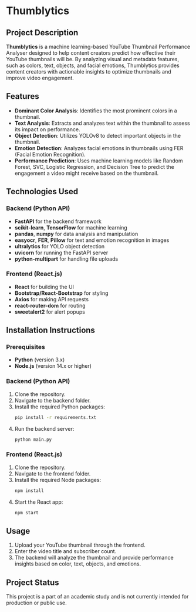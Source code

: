 # **Thumblytics**

## **Project Description**

**Thumblytics** is a machine learning-based YouTube Thumbnail Performance Analyser designed to help content creators predict how effective their YouTube thumbnails will be. By analyzing visual and metadata features, such as colors, text, objects, and facial emotions, Thumblytics provides content creators with actionable insights to optimize thumbnails and improve video engagement.

## **Features**
- **Dominant Color Analysis**: Identifies the most prominent colors in a thumbnail.
- **Text Analysis**: Extracts and analyzes text within the thumbnail to assess its impact on performance.
- **Object Detection**: Utilizes YOLOv8 to detect important objects in the thumbnail.
- **Emotion Detection**: Analyzes facial emotions in thumbnails using FER (Facial Emotion Recognition).
- **Performance Prediction**: Uses machine learning models like Random Forest, SVC, Logistic Regression, and Decision Tree to predict the engagement a video might receive based on the thumbnail.

## **Technologies Used**

### **Backend (Python API)**
- **FastAPI** for the backend framework
- **scikit-learn**, **TensorFlow** for machine learning
- **pandas**, **numpy** for data analysis and manipulation
- **easyocr**, **FER**, **Pillow** for text and emotion recognition in images
- **ultralytics** for YOLO object detection
- **uvicorn** for running the FastAPI server
- **python-multipart** for handling file uploads

### **Frontend (React.js)**
- **React** for building the UI
- **Bootstrap/React-Bootstrap** for styling
- **Axios** for making API requests
- **react-router-dom** for routing
- **sweetalert2** for alert popups

## **Installation Instructions**

### **Prerequisites**
- **Python** (version 3.x)
- **Node.js** (version 14.x or higher)

### **Backend (Python API)**
1. Clone the repository.
2. Navigate to the backend folder.
3. Install the required Python packages:
   ```bash
   pip install -r requirements.txt
   ```
4. Run the backend server:
   ```bash
   python main.py
   ```

### **Frontend (React.js)**
1. Clone the repository.
2. Navigate to the frontend folder.
3. Install the required Node packages:
   ```bash
   npm install
   ```
4. Start the React app:
   ```bash
   npm start
   ```

## **Usage**
1. Upload your YouTube thumbnail through the frontend.
2. Enter the video title and subscriber count.
3. The backend will analyze the thumbnail and provide performance insights based on color, text, objects, and emotions.

## **Project Status**
This project is a part of an academic study and is not currently intended for production or public use.
